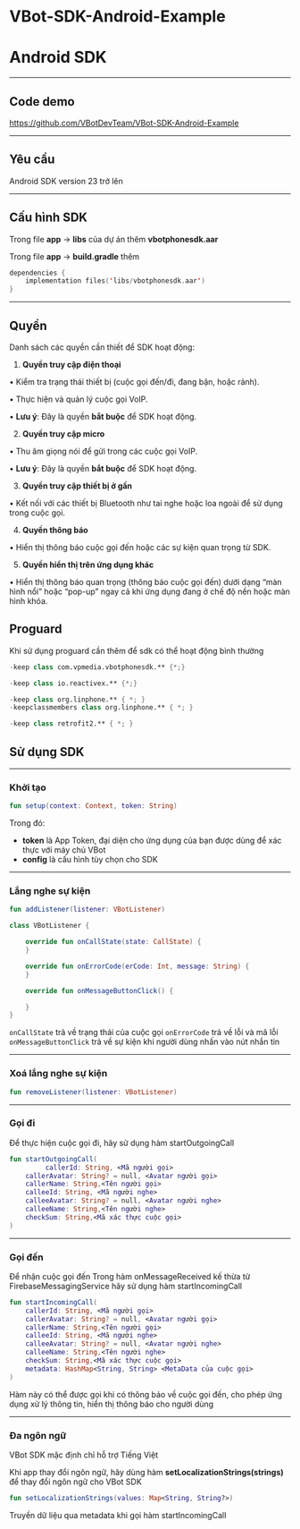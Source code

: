 # VBot-SDK-Android-Example

# Android SDK

---

## Code demo

https://github.com/VBotDevTeam/VBot-SDK-Android-Example

---

## Yêu cầu

Android SDK version 23 trở lên

---

## Cấu hình SDK

Trong file **app** → **libs** của dự án thêm **vbotphonesdk.aar**

Trong file **app** → **build.gradle** thêm 

```kotlin
dependencies {
    implementation files('libs/vbotphonesdk.aar')
}
```

---

## Quyền

Danh sách các quyền cần thiết để SDK hoạt động:

1.	**Quyền truy cập điện thoại**

•	Kiểm tra trạng thái thiết bị (cuộc gọi đến/đi, đang bận, hoặc rảnh).

•	Thực hiện và quản lý cuộc gọi VoIP.

•	**Lưu ý**: Đây là quyền **bắt buộc** để SDK hoạt động.

2.	**Quyền truy cập micro** 

•	Thu âm giọng nói để gửi trong các cuộc gọi VoIP.

•	**Lưu ý**: Đây là quyền **bắt buộc** để SDK hoạt động.

3.	**Quyền truy cập thiết bị ở gần** 

•	Kết nối với các thiết bị Bluetooth như tai nghe hoặc loa ngoài để sử dụng trong cuộc gọi.

4.	**Quyền thông báo** 

•	Hiển thị thông báo cuộc gọi đến hoặc các sự kiện quan trọng từ SDK.

5.	**Quyền hiển thị trên ứng dụng khác** 

•	Hiển thị thông báo quan trọng (thông báo cuộc gọi đến) dưới dạng “màn hình nổi” hoặc “pop-up” ngay cả khi ứng dụng đang ở chế độ nền hoặc màn hình khóa.

## Proguard

Khi sử dụng proguard cần thêm để sdk có thể hoạt động bình thường

```kotlin
-keep class com.vpmedia.vbotphonesdk.** {*;}

-keep class io.reactivex.** {*;}

-keep class org.linphone.** { *; }
-keepclassmembers class org.linphone.** { *; }

-keep class retrofit2.** { *; }
```

## Sử dụng SDK

---

### Khởi tạo


```kotlin
fun setup(context: Context, token: String)
```

Trong đó:
- **token** là App Token, đại diện cho ứng dụng của bạn được dùng để xác thực với máy chủ VBot 
- **config** là cấu hình tùy chọn cho SDK

---
### Lắng nghe sự kiện

```kotlin
fun addListener(listener: VBotListener)
```

```kotlin
class VBotListener {

    override fun onCallState(state: CallState) {
    }

    override fun onErrorCode(erCode: Int, message: String) {
    }

    override fun onMessageButtonClick() {

    }
}
```
`onCallState` trả về trạng thái của cuộc gọi
`onErrorCode` trả về lỗi và mã lỗi
`onMessageButtonClick` trả về sự kiện khi người dùng nhấn vào nút nhắn tin

---

### Xoá lắng nghe sự kiện

```kotlin
fun removeListener(listener: VBotListener)
```

---

### Gọi đi

Để thực hiện cuộc gọi đi, hãy sử dụng hàm startOutgoingCall
```kotlin
fun startOutgoingCall(
		 callerId: String, <Mã người gọi>
    callerAvatar: String? = null, <Avatar người gọi>
    callerName: String,<Tên người gọi>
    calleeId: String, <Mã người nghe>
    calleeAvatar: String? = null, <Avatar người nghe>
    calleeName: String,<Tên người nghe>
    checkSum: String,<Mã xác thực cuộc gọi>
)
```

---

### Gọi đến

Để nhận cuộc gọi đến
Trong hàm onMessageReceived kế thừa từ FirebaseMessagingService hãy sử dụng hàm startIncomingCall

```kotlin
fun startIncomingCall(
    callerId: String, <Mã người gọi>
    callerAvatar: String? = null, <Avatar người gọi>
    callerName: String,<Tên người gọi>
    calleeId: String, <Mã người nghe>
    calleeAvatar: String? = null, <Avatar người nghe>
    calleeName: String,<Tên người nghe>
    checkSum: String,<Mã xác thực cuộc gọi>
    metadata: HashMap<String, String> <MetaData của cuộc gọi>
)
```

Hàm này có thể được gọi khi có thông báo về cuộc gọi đến, cho phép ứng dụng xử lý thông tin, hiển thị thông báo cho người dùng

---

### Đa ngôn ngữ

VBot SDK mặc định chỉ hỗ trợ Tiếng Việt

Khi app thay đổi ngôn ngữ, hãy dùng hàm **setLocalizationStrings(strings)** để thay đổi ngôn ngữ cho VBot SDK

```kotlin
fun setLocalizationStrings(values: Map<String, String?>)
```
Truyền dữ liệu qua metadata khi gọi hàm startIncomingCall
